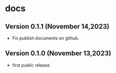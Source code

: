 # docs

 
## Version 0.1.1 (November 14,2023)

- Fix publish documents on github.


## Version 0.1.0 (November 13,2023)

 - first public release.
